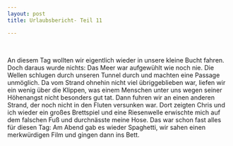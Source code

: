 ```yaml
---
layout: post
title: Urlaubsbericht- Teil 11

---
```


 

An diesem Tag wollten wir eigentlich wieder in unsere kleine Bucht fahren. Doch daraus wurde nichts: Das Meer war aufgewühlt wie noch nie. Die Wellen schlugen durch unseren Tunnel durch und machten eine Passage unmöglich. Da vom Strand ohnehin nicht viel übriggeblieben war, liefen wir ein wenig über die Klippen, was einem Menschen unter uns wegen seiner Höhenangst nicht besonders gut tat. Dann fuhren wir an einen anderen Strand, der noch nicht in den Fluten versunken war. Dort zeigten Chris und ich wieder ein großes Brettspiel und eine Riesenwelle erwischte mich auf dem falschen Fuß und durchnässte meine Hose. Das war schon fast alles für diesen Tag: Am Abend gab es wieder Spaghetti, wir sahen einen merkwürdigen Film und gingen dann ins Bett.
